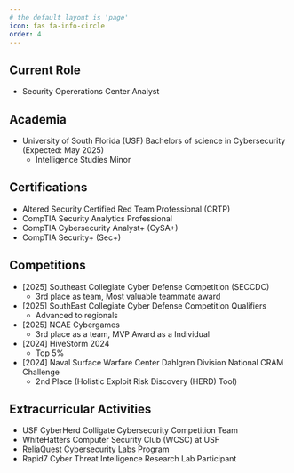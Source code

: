 ```yaml
---
# the default layout is 'page'
icon: fas fa-info-circle
order: 4
---
```



## Current Role
 - Security Opererations Center Analyst

## Academia 
 - University of South Florida (USF) Bachelors of science in Cybersecurity (Expected: May 2025)
     - Intelligence Studies Minor

## Certifications
 - Altered Security Certified Red Team Professional (CRTP)
 - CompTIA Security Analytics Professional 
 - CompTIA Cybersecurity Analyst+ (CySA+)
 - CompTIA Security+ (Sec+)


## Competitions
- [2025] Southeast Collegiate Cyber Defense Competition (SECCDC)
  - 3rd place as team, Most valuable teammate award
- [2025] SouthEast Collegiate Cyber Defense Competition Qualifiers
  - Advanced to regionals
- [2025] NCAE Cybergames
  - 3rd place as a team, MVP Award as a Individual
- [2024] HiveStorm 2024
  - Top 5%
- [2024] Naval Surface Warfare Center Dahlgren Division National CRAM Challenge
  - 2nd Place (Holistic Exploit Risk Discovery (HERD) Tool)


## Extracurricular Activities
- USF CyberHerd Colligate Cybersecurity Competition Team
- WhiteHatters Computer Security Club (WCSC) at USF
- ReliaQuest Cybersecurity Labs Program
- Rapid7 Cyber Threat Intelligence Research Lab Participant

